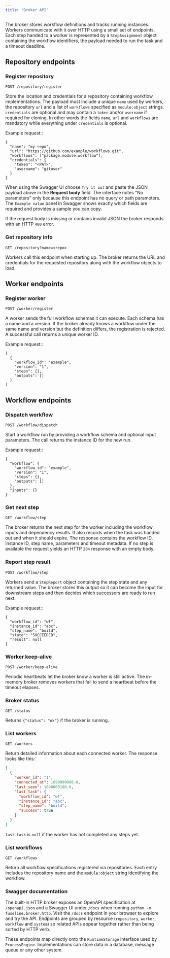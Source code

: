 ```yaml
---
title: "Broker API"
---
```


The broker stores workflow definitions and tracks running instances.
Workers communicate with it over HTTP using a small set of endpoints.
Each step handed to a worker is represented by a `StepAssignment` object
containing the workflow identifiers, the payload needed to run the task
and a timeout deadline.

## Repository endpoints

### Register repository

```
POST /repository/register
```

Store the location and credentials for a repository containing workflow
implementations. The payload must include a unique ``name`` used by
workers, the repository ``url`` and a list of ``workflows`` specified as
``module:object`` strings.  ``credentials`` are optional and may contain a
``token`` and/or ``username`` if required for cloning.  In other words the
fields ``name``, ``url`` and ``workflows`` are mandatory while everything
under ``credentials`` is optional.

Example request::

    {
      "name": "my-repo",
      "url": "https://github.com/example/workflows.git",
      "workflows": ["package.module:workflow"],
      "credentials": {
        "token": "<PAT>",
        "username": "gituser"
      }
    }

When using the Swagger UI choose ``Try it out`` and paste the JSON payload
above in the **Request body** field.  The interface notes "No parameters" only
because this endpoint has no query or path parameters.
The ``Example value`` panel in Swagger shows exactly which fields are
required and provides a sample you can copy.

If the request body is missing or contains invalid JSON the broker responds
with an HTTP ``400`` error.

### Get repository info

```
GET /repository?name=<repo>
```

Workers call this endpoint when starting up. The broker returns the URL
and credentials for the requested repository along with the workflow
objects to load.

## Worker endpoints

### Register worker

```
POST /worker/register
```

A worker sends the full workflow schemas it can execute.  Each schema has
a name and a version.  If the broker already knows a workflow under the
same name and version but the definition differs, the registration is
rejected.  A successful call returns a unique worker ID.

Example request::

    [
      {
        "workflow_id": "example",
        "version": "1",
        "steps": {},
        "outputs": []
      }
    ]

## Workflow endpoints

### Dispatch workflow

```
POST /workflow/dispatch
```

Start a workflow run by providing a workflow schema and optional input
parameters. The call returns the instance ID for the new run.

Example request::

    {
      "workflow": {
        "workflow_id": "example",
        "version": "1",
        "steps": {},
        "outputs": []
      },
      "inputs": {}
    }

### Get next step

```
GET /workflow/step
```

The broker returns the next step for the worker including the workflow
inputs and dependency results.  It also records when the task was
handed out and when it should expire.  The response contains the
workflow ID, instance ID, step name, parameters and timeout metadata.
If no step is available the request yields an HTTP ``204`` response
with an empty body.

### Report step result

```
POST /workflow/step
```

Workers send a ``StepReport`` object containing the step state and any
returned value. The broker stores this output so it can become the input
for downstream steps and then decides which successors are ready to run
next.

Example request::

    {
      "workflow_id": "wf",
      "instance_id": "abc",
      "step_name": "build",
      "state": "SUCCEEDED",
      "result": null
    }

### Worker keep‑alive

```
POST /worker/keep-alive
```

Periodic heartbeats let the broker know a worker is still active.
The in-memory broker removes workers that fail to send a heartbeat
before the timeout elapses.

### Broker status

```
GET /status
```

Returns ``{"status": "ok"}`` if the broker is running.

### List workers

```
GET /workers
```

Return detailed information about each connected worker. The response looks like
this:

```json
[
  {
    "worker_id": "1",
    "connected_at": 1690000000.0,
    "last_seen": 1690000100.0,
    "last_task": {
      "workflow_id": "wf",
      "instance_id": "abc",
      "step_name": "build",
      "success": true
    }
  }
]
```

``last_task`` is ``null`` if the worker has not completed any steps yet.

### List workflows

```
GET /workflows
```

Return all workflow specifications registered via repositories. Each entry
includes the repository name and the ``module:object`` string identifying the
workflow.

### Swagger documentation

The built-in HTTP broker exposes an OpenAPI specification at
``/openapi.json`` and a Swagger UI under ``/docs`` when running
``python -m fuseline.broker.http``. Visit the ``/docs`` endpoint in your
browser to explore and try the API.  Endpoints are grouped by resource
(``repository``, ``worker``, ``workflow`` and ``system``) so related APIs
appear together rather than being sorted by HTTP verb.

These endpoints map directly onto the `RuntimeStorage` interface used by
`ProcessEngine`. Implementations can store data in a database, message
queue or any other system.
